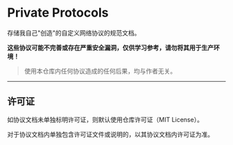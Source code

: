 # Private Protocols

存储我自己"创造"的自定义网络协议的规范文档。

**这些协议可能不完善或存在严重安全漏洞，仅供学习参考，请勿将其用于生产环境！**

> 使用本仓库内任何协议造成的任何后果，均与作者无关。

---

## 许可证

如协议文档未单独标明许可证，则默认使用仓库许可证（MIT License）。

对于协议文档内单独包含许可证文件或说明的，以其协议文档内许可证为准。
